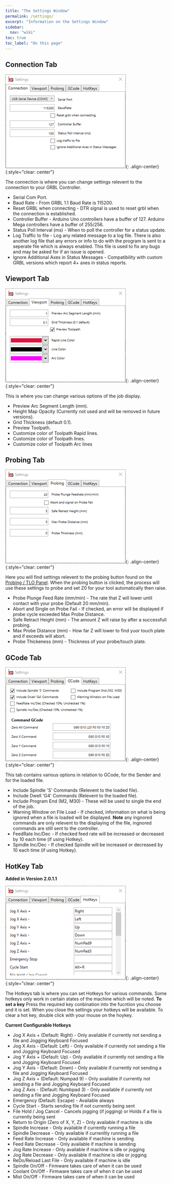 ```yaml
---
title: "The Settings Window"
permalink: /settings/
excerpt: "Information on the Settings Window"
sidebar:
  nav: "wiki"
toc: true
toc_label: "On this page"
---
```


## Connection Tab

![](/images/wiki/3rdd_settings_connection.png){: .align-center}
{:style="clear: center"}

The connection is where you can change settings relevent to the connection to your GRBL Controller.
* Serial Com Port.
* Baud Rate - From GRBL 1.1 Baud Rate is 115200.
* Reset GRBL when connecting - DTR signal is used to reset grbl when the connection is established.
* Controller Buffer - Arduino Uno controllers have a buffer of 127.  Arduino Mega controllers have a buffer of 255/256.
* Status Poll Interval (ms) - When to poll the controller for a status update.
* Log Traffic to file - Log any related message to a log file.  There is also another log file that any errors or info to do with the program is sent to a seperate file which is always enabled. This file is used to fix any bugs and may be asked for if an issue is opened.
* Ignore Additional Axes in Status Messages - Compatibility with custom GRBL versions which report 4+ axes in status reports.

## Viewport Tab

![](/images/wiki/3rdd_settings_viewport.png){: .align-center}
{:style="clear: center"}

This is where you can change various options of the job display.
* Preview Arc Segment Length (mm).
* Height Map Opacity (Currently not used and will be removed in future versions).
* Grid Thickness (default 0.1).
* Preview Toolpath.
* Customize color of Toolpath Rapid lines.
* Customize color of Toolpath lines.
* Customize color of Toolpath Arc lines

## Probing Tab

![](/images/wiki/3rdd_settings_probing.png){: .align-center}
{:style="clear: center"}

Here you will find settings relevent to the probing button found on the [Probing / TLO Panel](https://3rd-dimension.github.io/probingpanel/).  When the probing button is clicked, the process will use these settings to probe and set Z0 for your tool automatically then raise.
* Probe Plunge Feed Rate (mm/min) - The rate that Z will lower until contact with your probe (Default 20 mm/min).
* Abort and Single on Probe Fail - If checked, an error will be displayed if probe cycle exceeded Max Probe Distance.
* Safe Retract Height (mm) - The amount Z will raise by after a successfull probing.
* Max Probe Distance (mm) - How far Z will lower to find yuor touch plate and if exceeds will abort.
* Probe Thickeness (mm) - Thickness of your probe/touch plate.

## GCode Tab

![](/images/wiki/3rdd_settings_gcode.png){: .align-center}
{:style="clear: center"}

This tab contains various options in relation to GCode, for the Sender and for the loaded file.
* Include Spindle 'S' Commands (Relevent to the loaded file).
* Include Dwell 'G4' Commands (Relevent to the loaded file).
* Include Program End (M2, M30) - These will be used to single the end of the job.
* Warning Window on File Load - If checked, information on what is being ignored when a file is loaded will be displayed.  **Note** any ingnored commands are only relevent to the displaying of the file, ingnored commands are still sent to the controller.
* FeedRate Inc/Dec - If checked feed rate will be increased or decreased by 10 each time (if using Hotkey).
* Spindle Inc/Dec - If checked Spindle will be increased or decreased by 10 each time (if using Hotkey).

## HotKey Tab 
**Added in Version 2.0.1.1**

![](/images/wiki/3rdd_settings_hotkey.png){: .align-center}
{:style="clear: center"}

The Hotkeys tab is where you can set Hotkeys for various commands.  Some hotkeys only work in certain states of the machine which will be noted.  **To set a key** Press the required key conbination into the fucntion you choose and it is set.  When you close the settings your hotkeys will be available.  To clear a hot key, double click with your mouse on the hoykey.

**Current Configurable Hotkeys**
* Jog X Axis + (Default: Right) - Only available if currently not sending a file and Jogging Keyboard Focused
* Jog X Axis - (Default: Left) - Only available if currently not sending a file and Jogging Keyboard Focused
* Jog Y Axis + (Default: Up) - Only available if currently not sending a file and Jogging Keyboard Focused
* Jog Y Axis - (Default: Down) - Only available if currently not sending a file and Jogging Keyboard Focused
* Jog Z Axis + (Default: Numpad 9) - Only available if currently not sending a file and Jogging Keyboard Focused
* Jog Z Axis - (Default: Numbpad 3) - Only available if currently not sending a file and Jogging Keyboard Focused
* Emergency (Default: Escape) - Available always
* Cycle Start - Starts sending file if not currently being sent
* File Hold / Jog Cancel - Cancels jogging (if jogging) or Holds if a file is currently being sent
* Return to Origin (Zero of X, Y, Z) - Only available if machine is idle
* Spindle Increase - Only available if currently running a file
* Spindle Decrease - Only available if currenltly running a file
* Feed Rate Increase - Only available if machine is sending
* Feed Rate Decrease - Only available if machine is sending
* Jog Rate Increase - Only available if machine is idle or jogging
* Jog Rate Decrease - Only available if machine is idle or jogging
* ReDo/Reload Last File - Only available if machine is idle
* Spindle On/Off - Firmware takes care of when it can be used
* Coolant On/Off - Firmware takes care of when it can be used
* Mist On/Off - Firmware takes care of when it can be used